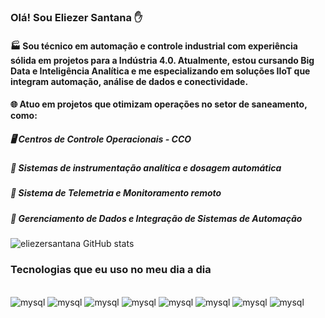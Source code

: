 
### Olá! Sou Eliezer Santana ✋

#### 🏭 Sou técnico em automação e controle industrial com experiência sólida em projetos para a Indústria 4.0. Atualmente, estou cursando Big Data e Inteligência Analítica e me especializando em soluções IIoT que integram automação, análise de dados e conectividade.
#### 🌐 Atuo em projetos que otimizam operações no setor de saneamento, como:

##### 🖥️ Centros de Controle Operacionais - CCO
##### 🔧 Sistemas de instrumentação analítica e dosagem automática
##### 📡 Sistema de Telemetria e Monitoramento remoto
##### 🛜 Gerenciamento de Dados e Integração de Sistemas de Automação




![eliezersantana GitHub stats](https://github-readme-stats.vercel.app/api?username=eliezersantana&theme=blue-green)


### Tecnologias que eu uso no meu dia a dia
<div style="display: inline_block"><br/>
  <img aling="center" alt="mysql" src="https://img.shields.io/badge/MySQL-005C84?style=for-the-badge&logo=mysql&logoColor=white">
  <img aling="center" alt="mysql" src="https://img.shields.io/badge/Arduino-00979D?style=for-the-badge&logo=Arduino&logoColor=white">
  <img aling="center" alt="mysql" src="https://img.shields.io/badge/Python-3776AB?style=for-the-badge&logo=python&logoColor=white">
  <img aling="center" alt="mysql" src="https://img.shields.io/badge/HTML-239120?style=for-the-badge&logo=html5&logoColor=white">
  <img aling="center" alt="mysql" src="https://img.shields.io/badge/Node.js-43853D?style=for-the-badge&logo=node.js&logoColor=white">
  <img aling="center" alt="mysql" src="https://img.shields.io/badge/C%2B%2B-00599C?style=for-the-badge&logo=c%2B%2B&logoColor=white">
  <img aling="center" alt="mysql" src="https://img.shields.io/badge/R-276DC3?style=for-the-badge&logo=r&logoColor=white">
  <img aling="center" alt="mysql" src="https://img.shields.io/badge/JavaScript-323330?style=for-the-badge&logo=javascript&logoColor=F7DF1E">


</div>
